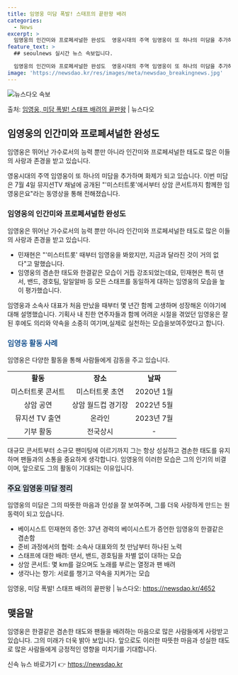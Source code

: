 ```yaml
---
title: 임영웅 미담 폭발! 스태프의 끝판왕 배려
categories:
  - News
excerpt: >
  임영웅의 인간미와 프로페셔널한 완성도  영웅시대의 주역 임영웅이 또 하나의 미담을 추가하며 화제가 되고 있습…
feature_text: >
  ## seoulnews 실시간 뉴스 속보입니다.

  임영웅의 인간미와 프로페셔널한 완성도  영웅시대의 주역 임영웅이 또 하나의 미담을 추가하며 화제가 되고 있습…
image: 'https://newsdao.kr/res/images/meta/newsdao_breakingnews.jpg'
---
```


![뉴스다오 속보](https://newsdao.kr/res/images/meta/newsdao_breakingnews.jpg)

<p>출처: <a href="https://newsdao.kr/4652" rel="dofollow">임영웅, 미담 폭발! 스태프 배려의 끝판왕</a> | 뉴스다오</p>

<h2 data-ke-size="size26">임영웅의 인간미와 프로페셔널한 완성도</h2>
임영웅은 뛰어난 가수로서의 능력 뿐만 아니라 인간미와 프로페셔널한 태도로 많은 이들의 사랑과 존경을 받고 있습니다.

<p data-ke-size="size16">영웅시대의 주역 임영웅이 또 하나의 미담을 추가하며 화제가 되고 있습니다. 이번 미담은 7월 4일 뮤지션TV 채널에 공개된 "'미스터트롯'에서부터 상암 콘서트까지 함께한 임영웅은요"라는 동영상을 통해 전해졌습니다.</p>

<h3>임영웅의 인간미와 프로페셔널한 완성도</h3>
임영웅은 뛰어난 가수로서의 능력 뿐만 아니라 인간미와 프로페셔널한 태도로 많은 이들의 사랑과 존경을 받고 있습니다.

<ul>
<li>민재현은 "'미스터트롯' 때부터 임영웅을 봐왔지만, 지금과 달라진 것이 거의 없다"고 말했습니다.</li>
<li>임영웅의 겸손한 태도와 한결같은 모습이 거듭 강조되었는데요, 민재현은 특히 댄서, 밴드, 경호팀, 일일알바 등 모든 스태프를 동일하게 대하는 임영웅의 모습을 높이 평가했습니다.</li>
</ul>

<p data-ke-size="size16">임영웅과 소속사 대표가 처음 만났을 때부터 몇 년간 함께 고생하며 성장해온 이야기에 대해 설명했습니다. 기획사 내 친한 연주자들과 함께 어려운 시절을 겪었던 임영웅은 잘된 후에도 의리와 약속을 소중히 여기며,실제로 실천하는 모습을보여주었다고 합니다.</p>

<h3><span style="color: #1a5490;">임영웅 활동 사례</span></h3>
임영웅은 다양한 활동을 통해 사람들에게 감동을 주고 있습니다.

<table>
<tr>
<td style="text-align: center; height: 17px;"><b>활동</b></td>
<td style="text-align: center; height: 17px;"><b>장소</b></td>
<td style="text-align: center; height: 17px;"><b>날짜</b></td>
</tr>
<tr>
<td style="text-align: center; height: 17px;">미스터트롯 콘서트</td>
<td style="text-align: center; height: 17px;">미스터트롯 초연</td>
<td style="text-align: center; height: 17px;">2020년 1월</td>
</tr>
<tr>
<td style="text-align: center; height: 17px;">상암 공연</td>
<td style="text-align: center; height: 17px;">상암 월드컵 경기장</td>
<td style="text-align: center; height: 17px;">2022년 5월</td>
</tr>
<tr>
<td style="text-align: center; height: 17px;">뮤지션 TV 출연</td>
<td style="text-align: center; height: 17px;">온라인</td>
<td style="text-align: center; height: 17px;">2023년 7월</td>
</tr>
<tr>
<td style="text-align: center; height: 17px;">기부 활동</td>
<td style="text-align: center; height: 17px;">전국상시</td>
<td style="text-align: center; height: 17px;">-</td>
</tr>
</table>

<p data-ke-size="size16">대규모 콘서트부터 소규모 팬미팅에 이르기까지 그는 항상 성실하고 겸손한 태도를 유지하며 팬들과의 소통을 중요하게 생각합니다. 임영웅의 이러한 모습은 그의 인기의 비결이며, 앞으로도 그의 활동이 기대되는 이유입니다.</p>

<h3><span style="background-color: #21538527;">주요 임영웅 미담 정리</span></h3>
임영웅의 미담은 그의 따뜻한 마음과 인성을 잘 보여주며, 그를 더욱 사랑하게 만드는 원동력이 되고 있습니다.

<ul>
<li>베이시스트 민재현의 증언: 37년 경력의 베이시스트가 증언한 임영웅의 한결같은 겸손함</li>
<li>준비 과정에서의 협력: 소속사 대표와의 첫 만남부터 하나된 노력</li>
<li>스태프에 대한 배려: 댄서, 밴드, 경호팀을 차별 없이 대하는 모습</li>
<li>상암 콘서트: 몇 km를 걸으며도 노래를 부르는 열정과 팬 배려</li>
<li>생각나는 향기: 서로를 챙기고 약속을 지켜가는 모습</li>
</ul>

<p data-ke-size="size16">임영웅, 미담 폭발! 스태프 배려의 끝판왕 | 뉴스다오: <a href="https://newsdao.kr/4652">https://newsdao.kr/4652</a></p>

<h2 data-ke-size="size26">맺음말</h2>
임영웅은 한결같은 겸손한 태도와 팬들을 배려하는 마음으로 많은 사람들에게 사랑받고 있습니다. 그의 미래가 더욱 밝아 보입니다. 앞으로도 이러한 따뜻한 마음과 성실한 태도로 많은 사람들에게 긍정적인 영향을 미치기를 기대합니다. 

신속 뉴스 바로가기 👉 <a href="https://newsdao.kr" rel="dofollow">https://newsdao.kr</a>



